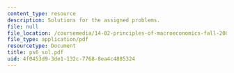 ```yaml
---
content_type: resource
description: Solutions for the assigned problems.
file: null
file_location: /coursemedia/14-02-principles-of-macroeconomics-fall-2004/4f0453d93de1132c77688ea4c4885324_ps6_sol.pdf
file_type: application/pdf
resourcetype: Document
title: ps6_sol.pdf
uid: 4f0453d9-3de1-132c-7768-8ea4c4885324
---
```

